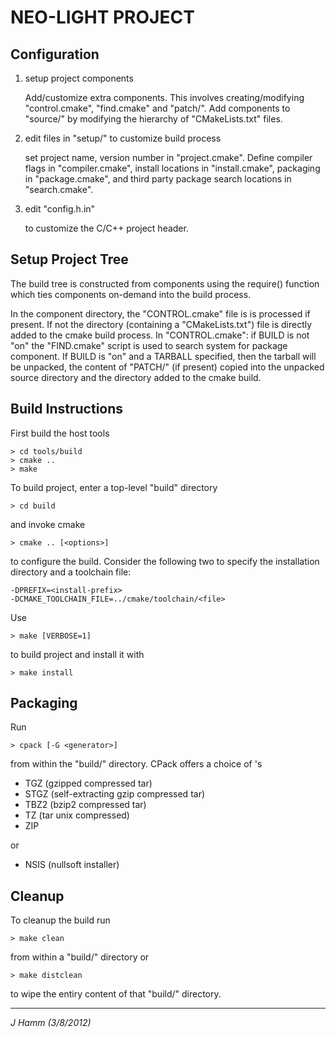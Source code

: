 
NEO-LIGHT PROJECT 
=================

Configuration
-------------

1. setup project components 

   Add/customize extra components. This involves creating/modifying 
   "control.cmake", "find.cmake" and "patch/". Add components to "source/" 
   by modifying the hierarchy of "CMakeLists.txt" files.

2. edit files in "setup/" to customize build process
   
   set project name, version number in "project.cmake". Define compiler flags 
   in "compiler.cmake", install locations in "install.cmake", packaging in 
   "package.cmake", and third party package search locations in "search.cmake". 

3. edit "config.h.in"

   to customize the C/C++ project header.


Setup Project Tree
------------------

The build tree is constructed from components using the require(<component>) 
function which ties components on-demand into the build process. 

In the component directory, the "CONTROL.cmake" file is is processed if present.
If not the directory (containing a "CMakeLists.txt") file is directly added to 
the cmake build process. In "CONTROL.cmake": if BUILD is not "on" the 
"FIND.cmake" script is used to search system for package component. If BUILD 
is "on" and a TARBALL specified, then the tarball will be unpacked, the content
of "PATCH/" (if present) copied into the unpacked source directory and the 
directory added to the cmake build.


Build Instructions
------------------

First build the host tools

    > cd tools/build
    > cmake ..
    > make

To build project, enter a top-level "build" directory

    > cd build

and invoke cmake

    > cmake .. [<options>]       

to configure the build. Consider the following two <options> to specify the 
installation directory and a toolchain file:

    -DPREFIX=<install-prefix> 
    -DCMAKE_TOOLCHAIN_FILE=../cmake/toolchain/<file>

Use

    > make [VERBOSE=1]

to build project and install it with 

    > make install


Packaging
---------

Run

    > cpack [-G <generator>]

from within the "build/" directory. CPack offers a choice of <generator>'s 
 
* TGZ (gzipped compressed tar)
* STGZ (self-extracting gzip compressed tar)
* TBZ2 (bzip2 compressed tar)
* TZ (tar unix compressed)
* ZIP 

or 

* NSIS (nullsoft installer)


Cleanup
-------

To cleanup the build run

    > make clean

from within a "build/" directory or

    > make distclean

to wipe the entiry content of that "build/" directory.


-----------------------------------------------------------------------------
_J Hamm (3/8/2012)_
